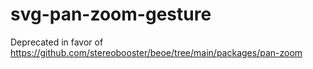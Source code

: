 # svg-pan-zoom-gesture

Deprecated in favor of https://github.com/stereobooster/beoe/tree/main/packages/pan-zoom
